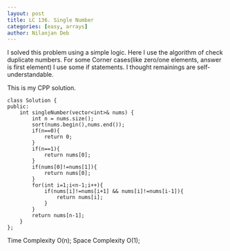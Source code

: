 ```yaml
---
layout: post
title: LC 136. Single Number
categories: [easy, arrays]
author: Nilanjan Deb
---
```

I solved this problem using a simple logic.
Here I use the algorithm of check duplicate numbers. For some Corner cases(like zero/one elements, answer is first element) I use some if statements. I thought remainings are self-understandable.

This is my CPP solution.

```
class Solution {
public:
    int singleNumber(vector<int>& nums) {
        int n = nums.size();
        sort(nums.begin(),nums.end());
        if(n==0){
            return 0;
        }
        if(n==1){
            return nums[0];
        }
        if(nums[0]!=nums[1]){
            return nums[0];
        }
        for(int i=1;i<n-1;i++){
            if(nums[i]!=nums[i+1] && nums[i]!=nums[i-1]){
                return nums[i];
            }
        }
        return nums[n-1];
    }
};
```
Time Complexity O(n);
Space Complexity O(1);